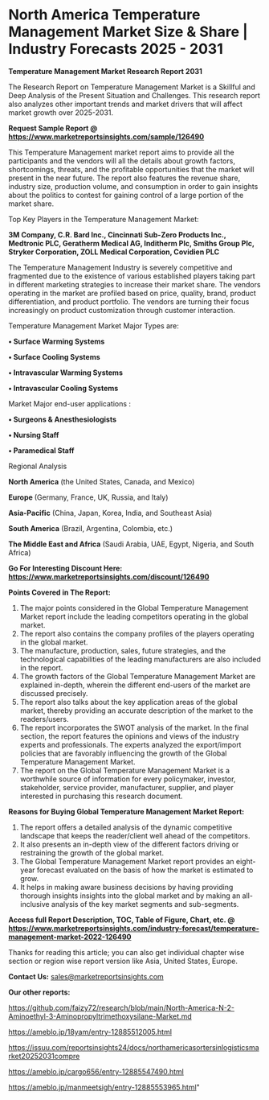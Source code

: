 # North America Temperature Management Market Size & Share | Industry Forecasts 2025 - 2031

<strong>Temperature Management Market Research Report 2031</strong>

The Research Report on Temperature Management Market is a Skillful and Deep Analysis of the Present Situation and Challenges. This research report also analyzes other important trends and market drivers that will affect market growth over 2025-2031.

<strong>Request Sample Report @ <a href=https://www.marketreportsinsights.com/sample/126490>https://www.marketreportsinsights.com/sample/126490</a></strong>

This Temperature Management market report aims to provide all the participants and the vendors will all the details about growth factors, shortcomings, threats, and the profitable opportunities that the market will present in the near future. The report also features the revenue share, industry size, production volume, and consumption in order to gain insights about the politics to contest for gaining control of a large portion of the market share.

Top Key Players in the Temperature Management Market:

<strong>3M Company, C.R. Bard Inc., Cincinnati Sub-Zero Products Inc., Medtronic PLC, Geratherm Medical AG, Inditherm Plc, Smiths Group Plc, Stryker Corporation, ZOLL Medical Corporation, Covidien PLC</strong>

The Temperature Management Industry is severely competitive and fragmented due to the existence of various established players taking part in different marketing strategies to increase their market share. The vendors operating in the market are profiled based on price, quality, brand, product differentiation, and product portfolio. The vendors are turning their focus increasingly on product customization through customer interaction.

Temperature Management Market Major Types are:

<strong>• Surface Warming Systems

• Surface Cooling Systems

• Intravascular Warming Systems

• Intravascular Cooling Systems</strong>

Market Major end-user applications :

<strong>• Surgeons & Anesthesiologists

• Nursing Staff

• Paramedical Staff</strong>

Regional Analysis

</u><strong><b>North America</b></strong> (the United States, Canada, and Mexico)

<strong><b>Europe </b></strong>(Germany, France, UK, Russia, and Italy)

<strong><b>Asia-Pacific</b></strong> (China, Japan, Korea, India, and Southeast Asia)

<strong><b>South America</b></strong> (Brazil, Argentina, Colombia, etc.)

<strong><b>The Middle East and Africa</b></strong> (Saudi Arabia, UAE, Egypt, Nigeria, and South Africa)

<strong>Go For Interesting Discount Here: <a href=https://www.marketreportsinsights.com/discount/126490>https://www.marketreportsinsights.com/discount/126490</a></strong>

<strong>Points Covered in The Report:</strong>
<ol>
  <li>The major points considered in the Global Temperature Management Market report include the leading competitors operating in the global market.</li>
  <li>The report also contains the company profiles of the players operating in the global market.</li>
  <li>The manufacture, production, sales, future strategies, and the technological capabilities of the leading manufacturers are also included in the report.</li>
  <li>The growth factors of the Global Temperature Management Market are explained in-depth, wherein the different end-users of the market are discussed precisely.</li>
  <li>The report also talks about the key application areas of the global market, thereby providing an accurate description of the market to the readers/users.</li>
  <li>The report incorporates the SWOT analysis of the market. In the final section, the report features the opinions and views of the industry experts and professionals. The experts analyzed the export/import policies that are favorably influencing the growth of the Global Temperature Management Market.</li>
  <li>The report on the Global Temperature Management Market is a worthwhile source of information for every policymaker, investor, stakeholder, service provider, manufacturer, supplier, and player interested in purchasing this research document.</li>
</ol>
<strong>Reasons for Buying Global Temperature Management Market Report:</strong>

<ol>
  <li>The report offers a detailed analysis of the dynamic competitive landscape that keeps the reader/client well ahead of the competitors.</li>
  <li>It also presents an in-depth view of the different factors driving or restraining the growth of the global market.</li>
  <li>The Global Temperature Management Market report provides an eight-year forecast evaluated on the basis of how the market is estimated to grow.</li>
  <li>It helps in making aware business decisions by having providing thorough insights insights into the global market and by making an all-inclusive analysis of the key market segments and sub-segments.</li>
</ol>
<strong>Access full Report Description, TOC, Table of Figure, Chart, etc. @ <a href=https://www.marketreportsinsights.com/industry-forecast/temperature-management-market-2022-126490>https://www.marketreportsinsights.com/industry-forecast/temperature-management-market-2022-126490</a></strong>


Thanks for reading this article; you can also get individual chapter wise section or region wise report version like Asia, United States, Europe.

<strong>Contact Us:</strong>
sales@marketreportsinsights.com

<strong>Our other reports:</strong>

<a href=https://github.com/faizy72/research/blob/main/North-America-N-2-Aminoethyl-3-Aminopropyltrimethoxysilane-Market.md>https://github.com/faizy72/research/blob/main/North-America-N-2-Aminoethyl-3-Aminopropyltrimethoxysilane-Market.md</a>

<a href=https://ameblo.jp/18yam/entry-12885512005.html>https://ameblo.jp/18yam/entry-12885512005.html</a>

<a href=https://issuu.com/reportsinsights24/docs/northamericasortersinlogisticsmarket20252031compre>https://issuu.com/reportsinsights24/docs/northamericasortersinlogisticsmarket20252031compre</a>

<a href=https://ameblo.jp/cargo656/entry-12885547490.html>https://ameblo.jp/cargo656/entry-12885547490.html</a>

<a href=https://ameblo.jp/manmeetsigh/entry-12885553965.html>https://ameblo.jp/manmeetsigh/entry-12885553965.html</a>"
